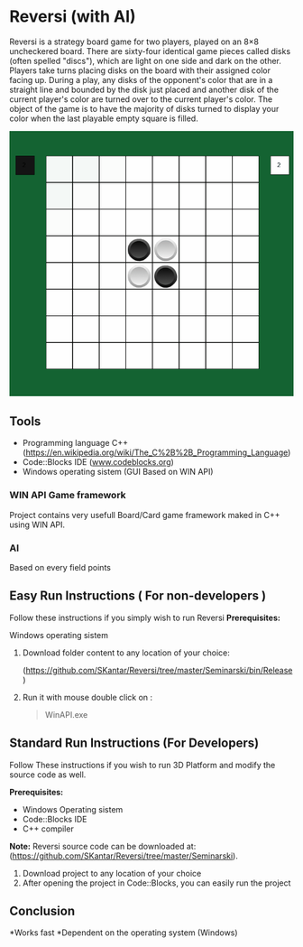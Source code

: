 # Reversi (with AI)
Reversi is a strategy board game for two players, played on an 8×8 uncheckered board. There are sixty-four identical game pieces called disks (often spelled "discs"), which are light on one side and dark on the other. Players take turns placing disks on the board with their assigned color facing up. During a play, any disks of the opponent's color that are in a straight line and bounded by the disk just placed and another disk of the current player's color are turned over to the current player's color.
The object of the game is to have the majority of disks turned to display your color when the last playable empty square is filled.

<p align="center">
  <a name="top" href="#"><img src="test.gif"></a>
</p>

## Tools
* Programming language C++ (https://en.wikipedia.org/wiki/The_C%2B%2B_Programming_Language)
* Code::Blocks IDE (www.codeblocks.org)
* Windows operating sistem (GUI Based on  WIN API)

### WIN API Game framework
Project contains very usefull Board/Card game framework maked in C++ using WIN API.

### AI
Based on every field points 

## Easy Run Instructions ( For non-developers )

Follow these instructions if you simply wish to run Reversi
**Prerequisites:** 

Windows operating sistem

1. Download folder content to any location of your choice:

    (https://github.com/SKantar/Reversi/tree/master/Seminarski/bin/Release)

2. Run it with mouse double click on :

    > WinAPI.exe
##  Standard Run Instructions (For Developers)

Follow These instructions if you wish to run 3D Platform and modify the source code
as well.

**Prerequisites:**

* Windows Operating sistem
* Code::Blocks IDE
* C++ compiler

**Note:** Reversi source code can be downloaded at: (https://github.com/SKantar/Reversi/tree/master/Seminarski).

1. Download project to any location of your choice
2. After opening the project in Code::Blocks, you can easily run the project

## Conclusion
*Works fast
*Dependent on the operating system (Windows)








